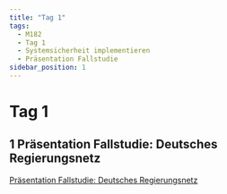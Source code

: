 ```yaml
---
title: "Tag 1"
tags:
  - M182
  - Tag 1
  - Systemsicherheit implementieren
  - Präsentation Fallstudie
sidebar_position: 1
---
```


# Tag 1

## 1 Präsentation Fallstudie: Deutsches Regierungsnetz

[Präsentation Fallstudie: Deutsches Regierungsnetz](/data/m182/Deutsches_Regierungsnetz.pdf)
